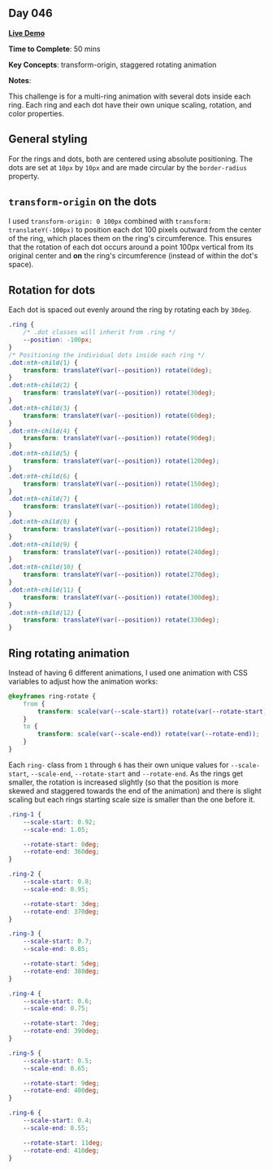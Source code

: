 ## Day 046

**<a href="https://css100.aniqa.dev#day-046">Live Demo</a>**

**Time to Complete**: 50 mins

**Key Concepts**: transform-origin, staggered rotating animation

**Notes**:

This challenge is for a multi-ring animation with several dots inside each ring. Each ring and each dot have their own unique scaling, rotation, and color properties.

## General styling

For the rings and dots, both are centered using absolute positioning. The dots are set at `10px` by `10px` and are made circular by the `border-radius` property.

## `transform-origin` on the dots

I used `transform-origin: 0 100px` combined with `transform: translateY(-100px)` to position each dot 100 pixels outward from the center of the ring, which places them on the ring's circumference. This ensures that the rotation of each dot occurs around a point 100px vertical from its original center and **on** the ring's circumference (instead of within the dot's space).

## Rotation for dots

Each dot is spaced out evenly around the ring by rotating each by `30deg`.

```css
.ring {
	/* .dot classes will inherit from .ring */
	--position: -100px;
}
/* Positioning the individual dots inside each ring */
.dot:nth-child(1) {
	transform: translateY(var(--position)) rotate(0deg);
}
.dot:nth-child(2) {
	transform: translateY(var(--position)) rotate(30deg);
}
.dot:nth-child(3) {
	transform: translateY(var(--position)) rotate(60deg);
}
.dot:nth-child(4) {
	transform: translateY(var(--position)) rotate(90deg);
}
.dot:nth-child(5) {
	transform: translateY(var(--position)) rotate(120deg);
}
.dot:nth-child(6) {
	transform: translateY(var(--position)) rotate(150deg);
}
.dot:nth-child(7) {
	transform: translateY(var(--position)) rotate(180deg);
}
.dot:nth-child(8) {
	transform: translateY(var(--position)) rotate(210deg);
}
.dot:nth-child(9) {
	transform: translateY(var(--position)) rotate(240deg);
}
.dot:nth-child(10) {
	transform: translateY(var(--position)) rotate(270deg);
}
.dot:nth-child(11) {
	transform: translateY(var(--position)) rotate(300deg);
}
.dot:nth-child(12) {
	transform: translateY(var(--position)) rotate(330deg);
}
```

## Ring rotating animation

Instead of having 6 different animations, I used one animation with CSS variables to adjust how the animation works:

```css
@keyframes ring-rotate {
	from {
		transform: scale(var(--scale-start)) rotate(var(--rotate-start));
	}
	to {
		transform: scale(var(--scale-end)) rotate(var(--rotate-end));
	}
}
```

Each `ring-` class from `1` through `6` has their own unique values for `--scale-start`, `--scale-end`, `--rotate-start` and `--rotate-end`. As the rings get smaller, the rotation is increased slightly (so that the position is more skewed and staggered towards the end of the animation) and there is slight scaling but each rings starting scale size is smaller than the one before it.

```css
.ring-1 {
	--scale-start: 0.92;
	--scale-end: 1.05;

	--rotate-start: 0deg;
	--rotate-end: 360deg;
}

.ring-2 {
	--scale-start: 0.8;
	--scale-end: 0.95;

	--rotate-start: 3deg;
	--rotate-end: 370deg;
}

.ring-3 {
	--scale-start: 0.7;
	--scale-end: 0.85;

	--rotate-start: 5deg;
	--rotate-end: 380deg;
}

.ring-4 {
	--scale-start: 0.6;
	--scale-end: 0.75;

	--rotate-start: 7deg;
	--rotate-end: 390deg;
}

.ring-5 {
	--scale-start: 0.5;
	--scale-end: 0.65;

	--rotate-start: 9deg;
	--rotate-end: 400deg;
}

.ring-6 {
	--scale-start: 0.4;
	--scale-end: 0.55;

	--rotate-start: 11deg;
	--rotate-end: 410deg;
}
```
